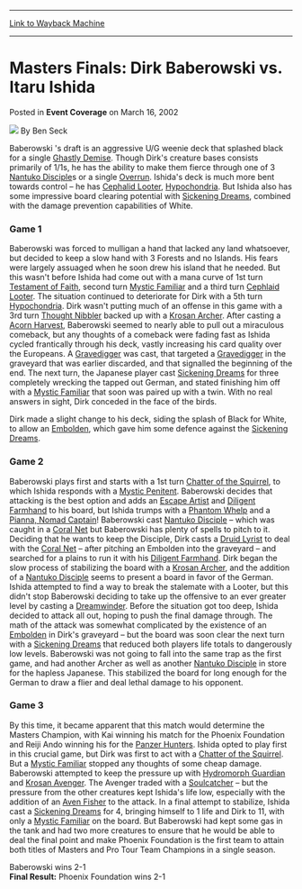
---
[Link to Wayback Machine](https://web.archive.org/web/20220702233907/https://magic.wizards.com/en/articles/archive/event-coverage/masters-finals-dirk-baberowski-vs-itaru-ishida-2002-03-16)

[_metadata_:author]:- "Ben Seck"
[_metadata_:description]:- "Baberowski 's draft is an aggressive U/G weenie deck that splashed black for a single Ghastly Demise. Though Dirk's creature bases consists primarily of 1/1s, he has the ability to make them fierce through one of 3 Nantuko Disciples or a single Overrun. Ishida's deck is much more bent towards control – he has Cephalid Looter, Hypochondria."
[_metadata_:generator]:- "Drupal 7 (http://drupal.org)"
[_metadata_:node]:- "792336"
[_metadata_:publish_date]:- "2002-03-16"
[_metadata_:source]:- "div-main-content"
[_metadata_:title]:- "Masters Finals: Dirk Baberowski vs. Itaru Ishida"
[_metadata_:wayback_capture_timestamp]:- "2022-07-02 23:39:07"
[_metadata_:wayback_raw_url]:- "https://web.archive.org/web/20220702233907id_/https://magic.wizards.com/en/articles/archive/event-coverage/masters-finals-dirk-baberowski-vs-itaru-ishida-2002-03-16"
[_metadata_:wayback_url]:- "https://magic.wizards.com/en/articles/archive/event-coverage/masters-finals-dirk-baberowski-vs-itaru-ishida-2002-03-16"
---


Masters Finals: Dirk Baberowski vs. Itaru Ishida
================================================



 Posted in **Event Coverage**
 on March 16, 2002 






![](https://media.magic.wizards.com/styles/auth_small/public/generic-avatar-150_486.png)
By Ben Seck











Baberowski 's draft is an aggressive U/G weenie deck that splashed black for a single [Ghastly Demise](https://gatherer.wizards.com/Pages/Card/Details.aspx?name=Ghastly+Demise). Though Dirk's creature bases consists primarily of 1/1s, he has the ability to make them fierce through one of 3 [Nantuko Disciple](https://gatherer.wizards.com/Pages/Card/Details.aspx?name=Nantuko+Disciple)s or a single [Overrun](https://gatherer.wizards.com/Pages/Card/Details.aspx?name=Overrun). Ishida's deck is much more bent towards control – he has [Cephalid Looter](https://gatherer.wizards.com/Pages/Card/Details.aspx?name=Cephalid+Looter), [Hypochondria](https://gatherer.wizards.com/Pages/Card/Details.aspx?name=Hypochondria). But Ishida also has some impressive board clearing potential with [Sickening Dreams](https://gatherer.wizards.com/Pages/Card/Details.aspx?name=Sickening+Dreams), combined with the damage prevention capabilities of White.

### Game 1

Baberowski was forced to mulligan a hand that lacked any land whatsoever, but decided to keep a slow hand with 3 Forests and no Islands. His fears were largely assuaged when he soon drew his island that he needed. But this wasn't before Ishida had come out with a mana curve of 1st turn [Testament of Faith](https://gatherer.wizards.com/Pages/Card/Details.aspx?name=Testament+of+Faith), second turn [Mystic Familiar](https://gatherer.wizards.com/Pages/Card/Details.aspx?name=Mystic+Familiar) and a third turn [Cephlaid Looter](https://gatherer.wizards.com/Pages/Card/Details.aspx?name=Cephlaid+Looter). The situation continued to deteriorate for Dirk with a 5th turn [Hypochondria](https://gatherer.wizards.com/Pages/Card/Details.aspx?name=Hypochondria). Dirk wasn't putting much of an offense in this game with a 3rd turn [Thought Nibbler](https://gatherer.wizards.com/Pages/Card/Details.aspx?name=Thought+Nibbler) backed up with a [Krosan Archer](https://gatherer.wizards.com/Pages/Card/Details.aspx?name=Krosan+Archer). After casting a [Acorn Harvest](https://gatherer.wizards.com/Pages/Card/Details.aspx?name=Acorn+Harvest), Baberowski seemed to nearly able to pull out a miraculous comeback, but any thoughts of a comeback were fading fast as Ishida cycled frantically through his deck, vastly increasing his card quality over the Europeans. A [Gravedigger](https://gatherer.wizards.com/Pages/Card/Details.aspx?name=Gravedigger) was cast, that targeted a [Gravedigger](https://gatherer.wizards.com/Pages/Card/Details.aspx?name=Gravedigger) in the graveyard that was earlier discarded, and that signalled the beginning of the end. The next turn, the Japanese player cast [Sickening Dreams](https://gatherer.wizards.com/Pages/Card/Details.aspx?name=Sickening+Dreams) for three completely wrecking the tapped out German, and stated finishing him off with a [Mystic Familiar](https://gatherer.wizards.com/Pages/Card/Details.aspx?name=Mystic+Familiar) that soon was paired up with a twin. With no real answers in sight, Dirk conceded in the face of the birds.

Dirk made a slight change to his deck, siding the splash of Black for White, to allow an [Embolden](https://gatherer.wizards.com/Pages/Card/Details.aspx?name=Embolden), which gave him some defence against the [Sickening Dreams](https://gatherer.wizards.com/Pages/Card/Details.aspx?name=Sickening+Dreams).

### Game 2

Baberowski plays first and starts with a 1st turn [Chatter of the Squirrel](https://gatherer.wizards.com/Pages/Card/Details.aspx?name=Chatter+of+the+Squirrel), to which Ishida responds with a [Mystic Penitent](https://gatherer.wizards.com/Pages/Card/Details.aspx?name=Mystic+Penitent). Baberowski decides that attacking is the best option and adds an [Escape Artist](https://gatherer.wizards.com/Pages/Card/Details.aspx?name=Escape+Artist) and [Diligent Farmhand](https://gatherer.wizards.com/Pages/Card/Details.aspx?name=Diligent+Farmhand) to his board, but Ishida trumps with a [Phantom Whelp](https://gatherer.wizards.com/Pages/Card/Details.aspx?name=Phantom+Whelp) and a [Pianna, Nomad Captain](https://gatherer.wizards.com/Pages/Card/Details.aspx?name=Pianna%2C+Nomad+Captain)! Baberowski cast [Nantuko Disciple](https://gatherer.wizards.com/Pages/Card/Details.aspx?name=Nantuko+Disciple) – which was caught in a [Coral Net](https://gatherer.wizards.com/Pages/Card/Details.aspx?name=Coral+Net) but Baberowski has plenty of spells to pitch to it. Deciding that he wants to keep the Disciple, Dirk casts a [Druid Lyrist](https://gatherer.wizards.com/Pages/Card/Details.aspx?name=Druid+Lyrist) to deal with the [Coral Net](https://gatherer.wizards.com/Pages/Card/Details.aspx?name=Coral+Net) – after pitching an Embolden into the graveyard – and searched for a plains to run it with his [Diligent Farmhand](https://gatherer.wizards.com/Pages/Card/Details.aspx?name=Diligent+Farmhand). Dirk began the slow process of stabilizing the board with a [Krosan Archer](https://gatherer.wizards.com/Pages/Card/Details.aspx?name=Krosan+Archer), and the addition of a [Nantuko Disciple](https://gatherer.wizards.com/Pages/Card/Details.aspx?name=Nantuko+Disciple) seems to present a board in favor of the German. Ishida attempted to find a way to break the stalemate with a Looter, but this didn't stop Baberowski deciding to take up the offensive to an ever greater level by casting a [Dreamwinder](https://gatherer.wizards.com/Pages/Card/Details.aspx?name=Dreamwinder). Before the situation got too deep, Ishida decided to attack all out, hoping to push the final damage through. The math of the attack was somewhat complicated by the existence of an [Embolden](https://gatherer.wizards.com/Pages/Card/Details.aspx?name=Embolden) in Dirk's graveyard – but the board was soon clear the next turn with a [Sickening Dreams](https://gatherer.wizards.com/Pages/Card/Details.aspx?name=Sickening+Dreams) that reduced both players life totals to dangerously low levels. Baberowski was not going to fall into the same trap as the first game, and had another Archer as well as another [Nantuko Disciple](https://gatherer.wizards.com/Pages/Card/Details.aspx?name=Nantuko+Disciple) in store for the hapless Japanese. This stabilized the board for long enough for the German to draw a flier and deal lethal damage to his opponent.

### Game 3

By this time, it became apparent that this match would determine the Masters Champion, with Kai winning his match for the Phoenix Foundation and Reiji Ando winning his for the [Panzer Hunters](https://gatherer.wizards.com/Pages/Card/Details.aspx?name=Panzer+Hunters). Ishida opted to play first in this crucial game, but Dirk was first to act with a [Chatter of the Squirrel](https://gatherer.wizards.com/Pages/Card/Details.aspx?name=Chatter+of+the+Squirrel). But a [Mystic Familiar](https://gatherer.wizards.com/Pages/Card/Details.aspx?name=Mystic+Familiar) stopped any thoughts of some cheap damage. Baberowski attempted to keep the pressure up with [Hydromorph Guardian](https://gatherer.wizards.com/Pages/Card/Details.aspx?name=Hydromorph+Guardian) and [Krosan Avenger](https://gatherer.wizards.com/Pages/Card/Details.aspx?name=Krosan+Avenger). The Avenger traded with a [Soulcatcher](https://gatherer.wizards.com/Pages/Card/Details.aspx?name=Soulcatcher) – but the pressure from the other creatures kept Ishida's life low, especially with the addition of an [Aven Fisher](https://gatherer.wizards.com/Pages/Card/Details.aspx?name=Aven+Fisher) to the attack. In a final attempt to stabilize, Ishida cast a [Sickening Dreams](https://gatherer.wizards.com/Pages/Card/Details.aspx?name=Sickening+Dreams) for 4, bringing himself to 1 life and Dirk to 11, with only a [Mystic Familiar](https://gatherer.wizards.com/Pages/Card/Details.aspx?name=Mystic+Familiar) on the board. But Baberowski had kept some gas in the tank and had two more creatures to ensure that he would be able to deal the final point and make Phoenix Foundation is the first team to attain both titles of Masters and Pro Tour Team Champions in a single season.

Baberowski wins 2-1  
**Final Result:** Phoenix Foundation wins 2-1








